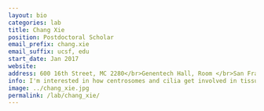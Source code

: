 ```yaml
---
layout: bio
categories: lab
title: Chang Xie
position: Postdoctoral Scholar
email_prefix: chang.xie
email_suffix: ucsf, edu
start_date: Jan 2017
website:
address: 600 16th Street, MC 2280</br>Genentech Hall, Room </br>San Francisco, CA 94158-</br>
info: I'm interested in how centrosomes and cilia get involved in tissue specific signaling and cell fate determination
image: ../chang_xie.jpg
permalink: /lab/chang_xie/
---
```

